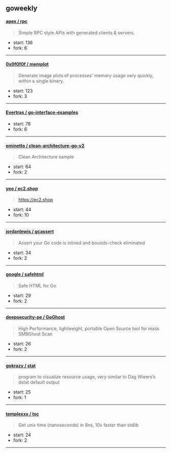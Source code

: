 ## goweekly

#### [apex / rpc](https://github.com/apex/rpc)

> Simple RPC style APIs with generated clients & servers.

+ start: 136
+ fork: 6

----


#### [0x0f0f0f / memplot](https://github.com/0x0f0f0f/memplot)

> Generate image plots of processes' memory usage very quickly, within a single binary.

+ start: 123
+ fork: 3

----


#### [Evertras / go-interface-examples](https://github.com/Evertras/go-interface-examples)

> 

+ start: 78
+ fork: 6

----


#### [eminetto / clean-architecture-go-v2](https://github.com/eminetto/clean-architecture-go-v2)

> Clean Architecture sample

+ start: 64
+ fork: 2

----


#### [yeo / ec2.shop](https://github.com/yeo/ec2.shop)

> https://ec2.shop

+ start: 44
+ fork: 10

----


#### [jordanlewis / gcassert](https://github.com/jordanlewis/gcassert)

> Assert your Go code is inlined and bounds-check eliminated

+ start: 34
+ fork: 2

----


#### [google / safehtml](https://github.com/google/safehtml)

> Safe HTML for Go

+ start: 29
+ fork: 2

----


#### [deepsecurity-pe / GoGhost](https://github.com/deepsecurity-pe/GoGhost)

> High Performance, lightweight, portable Open Source tool for mass SMBGhost Scan

+ start: 26
+ fork: 2

----


#### [gokrazy / stat](https://github.com/gokrazy/stat)

> program to visualize resource usage, very similar to Dag Wieers’s dstat default output

+ start: 25
+ fork: 1

----


#### [templexxx / tsc](https://github.com/templexxx/tsc)

> Get unix time (nanoseconds) in 8ns, 10x faster than stdlib

+ start: 24
+ fork: 2

----

